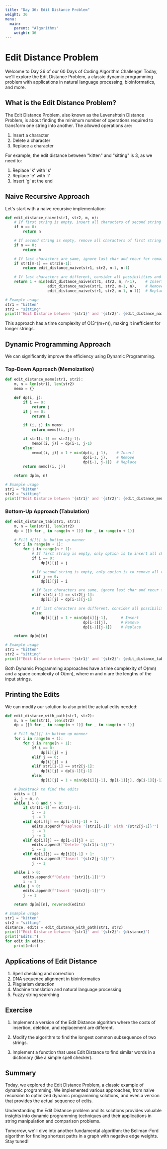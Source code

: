 ```yaml
---
title: "Day 36: Edit Distance Problem"
weight: 36
menu:
  main:
    parent: "Algorithms"
    weight: 36
---
```


# Edit Distance Problem

Welcome to Day 36 of our 60 Days of Coding Algorithm Challenge! Today, we'll explore the Edit Distance Problem, a classic dynamic programming problem with applications in natural language processing, bioinformatics, and more.

## What is the Edit Distance Problem?

The Edit Distance Problem, also known as the Levenshtein Distance Problem, is about finding the minimum number of operations required to transform one string into another. The allowed operations are:

1. Insert a character
2. Delete a character
3. Replace a character

For example, the edit distance between "kitten" and "sitting" is 3, as we need to:
1. Replace 'k' with 's'
2. Replace 'e' with 'i'
3. Insert 'g' at the end

## Naive Recursive Approach

Let's start with a naive recursive implementation:

```python
def edit_distance_naive(str1, str2, m, n):
    # If first string is empty, insert all characters of second string
    if m == 0:
        return n

    # If second string is empty, remove all characters of first string
    if n == 0:
        return m

    # If last characters are same, ignore last char and recur for remaining string
    if str1[m-1] == str2[n-1]:
        return edit_distance_naive(str1, str2, m-1, n-1)

    # If last characters are different, consider all possibilities and find minimum
    return 1 + min(edit_distance_naive(str1, str2, m, n-1),    # Insert
                   edit_distance_naive(str1, str2, m-1, n),    # Remove
                   edit_distance_naive(str1, str2, m-1, n-1))  # Replace

# Example usage
str1 = "kitten"
str2 = "sitting"
print(f"Edit Distance between '{str1}' and '{str2}': {edit_distance_naive(str1, str2, len(str1), len(str2))}")
```

This approach has a time complexity of O(3^(m+n)), making it inefficient for longer strings.

## Dynamic Programming Approach

We can significantly improve the efficiency using Dynamic Programming.

### Top-Down Approach (Memoization)

```python
def edit_distance_memo(str1, str2):
    m, n = len(str1), len(str2)
    memo = {}

    def dp(i, j):
        if i == 0:
            return j
        if j == 0:
            return i

        if (i, j) in memo:
            return memo[(i, j)]

        if str1[i-1] == str2[j-1]:
            memo[(i, j)] = dp(i-1, j-1)
        else:
            memo[(i, j)] = 1 + min(dp(i, j-1),    # Insert
                                   dp(i-1, j),    # Remove
                                   dp(i-1, j-1))  # Replace
        return memo[(i, j)]

    return dp(m, n)

# Example usage
str1 = "kitten"
str2 = "sitting"
print(f"Edit Distance between '{str1}' and '{str2}': {edit_distance_memo(str1, str2)}")
```

### Bottom-Up Approach (Tabulation)

```python
def edit_distance_tab(str1, str2):
    m, n = len(str1), len(str2)
    dp = [[0 for _ in range(n + 1)] for _ in range(m + 1)]

    # Fill d[][] in bottom up manner
    for i in range(m + 1):
        for j in range(n + 1):
            # If first string is empty, only option is to insert all characters of second string
            if i == 0:
                dp[i][j] = j

            # If second string is empty, only option is to remove all characters of first string
            elif j == 0:
                dp[i][j] = i

            # If last characters are same, ignore last char and recur for remaining string
            elif str1[i-1] == str2[j-1]:
                dp[i][j] = dp[i-1][j-1]

            # If last characters are different, consider all possibilities and find minimum
            else:
                dp[i][j] = 1 + min(dp[i][j-1],      # Insert
                                   dp[i-1][j],      # Remove
                                   dp[i-1][j-1])    # Replace

    return dp[m][n]

# Example usage
str1 = "kitten"
str2 = "sitting"
print(f"Edit Distance between '{str1}' and '{str2}': {edit_distance_tab(str1, str2)}")
```

Both Dynamic Programming approaches have a time complexity of O(mn) and a space complexity of O(mn), where m and n are the lengths of the input strings.

## Printing the Edits

We can modify our solution to also print the actual edits needed:

```python
def edit_distance_with_path(str1, str2):
    m, n = len(str1), len(str2)
    dp = [[0 for _ in range(n + 1)] for _ in range(m + 1)]

    # Fill dp[][] in bottom up manner
    for i in range(m + 1):
        for j in range(n + 1):
            if i == 0:
                dp[i][j] = j
            elif j == 0:
                dp[i][j] = i
            elif str1[i-1] == str2[j-1]:
                dp[i][j] = dp[i-1][j-1]
            else:
                dp[i][j] = 1 + min(dp[i][j-1], dp[i-1][j], dp[i-1][j-1])

    # Backtrack to find the edits
    edits = []
    i, j = m, n
    while i > 0 and j > 0:
        if str1[i-1] == str2[j-1]:
            i -= 1
            j -= 1
        elif dp[i][j] == dp[i-1][j-1] + 1:
            edits.append(f"Replace '{str1[i-1]}' with '{str2[j-1]}'")
            i -= 1
            j -= 1
        elif dp[i][j] == dp[i-1][j] + 1:
            edits.append(f"Delete '{str1[i-1]}'")
            i -= 1
        elif dp[i][j] == dp[i][j-1] + 1:
            edits.append(f"Insert '{str2[j-1]}'")
            j -= 1

    while i > 0:
        edits.append(f"Delete '{str1[i-1]}'")
        i -= 1
    while j > 0:
        edits.append(f"Insert '{str2[j-1]}'")
        j -= 1

    return dp[m][n], reversed(edits)

# Example usage
str1 = "kitten"
str2 = "sitting"
distance, edits = edit_distance_with_path(str1, str2)
print(f"Edit Distance between '{str1}' and '{str2}': {distance}")
print("Edits:")
for edit in edits:
    print(edit)
```

## Applications of Edit Distance

1. Spell checking and correction
2. DNA sequence alignment in bioinformatics
3. Plagiarism detection
4. Machine translation and natural language processing
5. Fuzzy string searching

## Exercise

1. Implement a version of the Edit Distance algorithm where the costs of insertion, deletion, and replacement are different.

2. Modify the algorithm to find the longest common subsequence of two strings.

3. Implement a function that uses Edit Distance to find similar words in a dictionary (like a simple spell checker).

## Summary

Today, we explored the Edit Distance Problem, a classic example of dynamic programming. We implemented various approaches, from naive recursion to optimized dynamic programming solutions, and even a version that provides the actual sequence of edits.

Understanding the Edit Distance problem and its solutions provides valuable insights into dynamic programming techniques and their applications in string manipulation and comparison problems.

Tomorrow, we'll dive into another fundamental algorithm: the Bellman-Ford algorithm for finding shortest paths in a graph with negative edge weights. Stay tuned!
